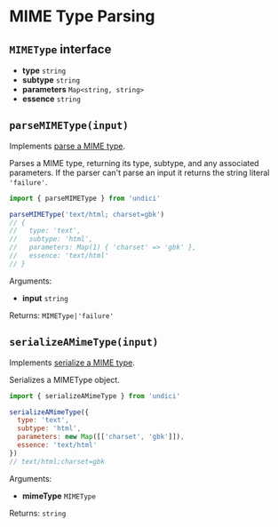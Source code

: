 ﻿# MIME Type Parsing

## `MIMEType` interface

* **type** `string`
* **subtype** `string`
* **parameters** `Map<string, string>`
* **essence** `string`

## `parseMIMEType(input)`

Implements [parse a MIME type](https://mimesniff.spec.whatwg.org/#parse-a-mime-type).

Parses a MIME type, returning its type, subtype, and any associated parameters. If the parser can't parse an input it returns the string literal `'failure'`.

```js
import { parseMIMEType } from 'undici'

parseMIMEType('text/html; charset=gbk')
// {
//   type: 'text',
//   subtype: 'html',
//   parameters: Map(1) { 'charset' => 'gbk' },
//   essence: 'text/html'
// }
```

Arguments:

* **input** `string`

Returns: `MIMEType|'failure'`

## `serializeAMimeType(input)`

Implements [serialize a MIME type](https://mimesniff.spec.whatwg.org/#serialize-a-mime-type).

Serializes a MIMEType object.

```js
import { serializeAMimeType } from 'undici'

serializeAMimeType({
  type: 'text',
  subtype: 'html',
  parameters: new Map([['charset', 'gbk']]),
  essence: 'text/html'
})
// text/html;charset=gbk

```

Arguments:

* **mimeType** `MIMEType`

Returns: `string`
